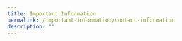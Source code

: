 ```yaml
---
title: Important Information
permalink: /important-information/contact-information
description: ""
---
```

